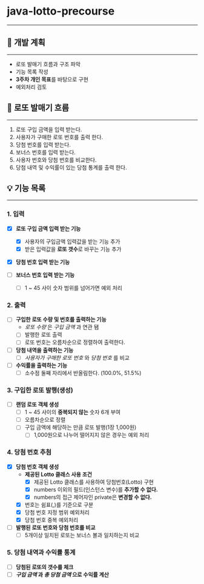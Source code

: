 # java-lotto-precourse
- - -

## 📝 개발 계획
- - -
- 로또 발매기 흐름과 구조 파악
- 기능 목록 작성
- **3주차 개인 목표**를 바탕으로 구현
- 예외처리 검토

## 🎰 로또 발매기 흐름
- - -
1. 로또 구입 금액을 입력 받는다.
2. 사용자가 구매한 로또 번호를 출력 한다.
3. 당첨 번호를 입력 받는다.
4. 보너스 번호를 입력 받는다.
5. 사용자 번호와 당첨 번호를 비교한다.
6. 당첨 내역 및 수익률이 있는 당첨 통계를 출력 한다.
## 💡 기능 목록
- - -

### 1. 입력

- [x] **로또 구입 금액 입력 받는 기능**
  - [x] 사용자의 구입금액 입력값을 받는 기능 추가
  - [x] 받은 입력값을 **로또 갯수**로 바꾸는 기능 추가
- [x] **당첨 번호 입력 받는 기능**

- [ ] **보너스 번호 입력 받는 기능**
    - [ ] 1 ~ 45 사이 숫자 범위를 넘어가면 예외 처리
### 2. 출력
- [ ] **구입한 로또 수량 및 번호를 출력하는 기능**
    - _로또 수량_ 은 _구입 금액_ 과 연관 됌
    - [ ] 발행한 로또 출력
    - [ ] 로또 번호는 오름차순으로 정렬하여 출력한다.
- [ ] **당첨 내역을 출력하는 기능**
    - [ ] _사용자가 구매한 로또 번호_ 와 _당첨 번호_ 를 비교
- [ ] **수익률을 출력하는 기능**
    - [ ] 소수점 둘째 자리에서 반올림한다. (100.0%, 51.5%)
### 3. 구입한 로또 발행(생성)
- [ ] **랜덤 로또 객체 생성**
    - [ ] 1 ~ 45 사이의 **중복되지 않는** 숫자 6개 부여
    - [ ] 오름차순으로 정렬
  - [ ] 구입 금액에 해당하는 만큼 로또 발행(1장 1,000원)
    - [ ] 1,000원으로 나누어 떨어지지 않은 경우는 예외 처리
### 4. 당첨 번호 추첨
- [x] **당첨 번호 객체 생성**
  - **제공된 Lotto 클래스 사용 조건**
    - [x] 제공된 Lotto 클래스를 사용하여 당첨번호(Lotto) 구현
    - [x] numbers 이외의 필드(인스턴스 변수)를 **추가할 수 없다.**
    - [x] numbers의 접근 제어자인 private은 **변경할 수 없다.**
  - [x] 번호는 쉼표(,)를 기준으로 구분
  - [x] 당첨 번호 지정 범위 예외처리
  - [x] 당첨 번호 중복 예외처리
- [ ] **발행된 로또 번호와 당첨 번호를 비교**
    - [ ] 5개이상 일치된 로또는 보너스 볼과 일치하는지 비교
### 5. 당첨 내역과 수익률 통계
- [ ] **당첨된 로또의 갯수를 체크**
- [ ] **_구입 금액_ 과 _총 당첨 금액_ 으로 수익률 계산**
